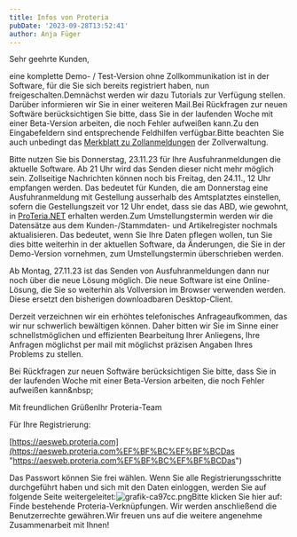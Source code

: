 ```yaml
---
title: Infos von Proteria
pubDate: '2023-09-28T13:52:41'
author: Anja Füger
---
```


Sehr geehrte Kunden,

eine komplette Demo- / Test-Version ohne Zollkommunikation ist in der Software, für die Sie sich bereits registriert haben, nun freigeschalten.Demnächst werden wir dazu Tutorials zur Verfügung stellen. Darüber informieren wir Sie in einer weiteren Mail.Bei Rückfragen zur neuen Softwäre berücksichtigen Sie bitte, dass Sie in der laufenden Woche mit einer Beta-Version arbeiten, die noch Fehler aufweißen kann.Zu den Eingabefeldern sind entsprechende Feldhilfen verfügbar.Bitte beachten Sie auch unbedingt das [Merkblatt zu Zollanmeldungen](https://proteria.us17.list-manage.com/track/click?u=d11c59bf6155c5ceb7791f918&amp;id=96b402aa93&amp;e=881803a0a3 "https://proteria.us17.list-manage.com/track/click?u=d11c59bf6155c5ceb7791f918&amp;id=96b402aa93&amp;e=881803a0a3") der Zollverwaltung.

Bitte nutzen Sie bis Donnerstag, 23.11.23 für Ihre Ausfuhranmeldungen die aktuelle Software. Ab 21 Uhr wird das Senden dieser nicht mehr möglich sein. Zollseitige Nachrichten können noch bis Freitag, den 24.11., 12 Uhr empfangen werden. Das bedeutet für Kunden, die am Donnerstag eine Ausfuhranmeldung mit Gestellung ausserhalb des Amtsplatztes einstellen, sofern die Gestellungszeit vor 12 Uhr endet, dass sie das ABD, wie gewohnt, in [ProTeria.NET](http://ProTeria.NET "http://ProTeria.NET") erhalten werden.Zum Umstellungstermin werden wir die Datensätze aus dem Kunden-/Stammdaten- und Artikelregister nochmals aktualisieren. Das bedeutet, wenn Sie Ihre Daten pflegen wollen, tun Sie dies bitte weiterhin in der aktuellen Software, da Änderungen, die Sie in der Demo-Version vornehmen, zum Umstellungstermin überschrieben werden.

Ab Montag, 27.11.23 ist das Senden von Ausfuhranmeldungen dann nur noch über die neue Lösung möglich. Die neue Software ist eine Online-Lösung, die Sie so weiterhin als Vollversion im Browser verwenden werden. Diese ersetzt den bisherigen downloadbaren Desktop-Client.

Derzeit verzeichnen wir ein erhöhtes telefonisches Anfrageaufkommen, das wir nur schwerlich bewältigen können. Daher bitten wir Sie im Sinne einer schnellstmöglichen und effizienten Bearbeitung Ihrer Anliegens, Ihre Anfragen möglichst per mail mit möglichst präzisen Angaben Ihres Problems zu stellen.

Bei Rückfragen zur neuen Softwäre berücksichtigen Sie bitte, dass Sie in der laufenden Woche mit einer Beta-Version arbeiten, die noch Fehler aufweißen kann&amp;nbsp;

Mit freundlichen GrüßenIhr Proteria-Team



Für Ihre Registrierung:

[https://aesweb.proteria.com](https://aesweb.proteria.com%EF%BF%BC%EF%BF%BCDas "https://aesweb.proteria.com%EF%BF%BC%EF%BF%BCDas")

Das Passwort können Sie frei wählen. Wenn Sie alle Registrierungsschritte durchgeführt haben und sich mit den Daten einloggen, werden Sie auf folgende Seite weitergeleitet:![grafik-ca97cc.png](images/posts/grafik-ca97cc.png)Bitte klicken Sie hier auf: Finde bestehende Proteria-Verknüpfungen. Wir werden anschließend die Benutzerrechte gewähren.Wir freuen uns auf die weitere angenehme Zusammenarbeit mit Ihnen!